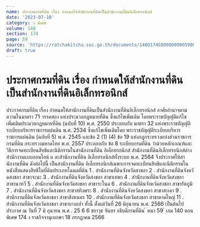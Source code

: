 ```yaml
---
name: ประกาศกรมที่ดิน เรื่อง กำหนดให้สำนักงานที่ดินเป็นสำนักงานที่ดินอิเล็กทรอนิกส์
date: '2023-07-18'
category: ง พิเศษ
volume: 140
section: 174
page: 59
source: 'https://ratchakitcha.soc.go.th/documents/140D174S0000000005900.pdf'
draft: true
---
```


# ประกาศกรมที่ดิน เรื่อง กำหนดให้สำนักงานที่ดินเป็นสำนักงานที่ดินอิเล็กทรอนิกส์

ประกาศกรมที่ดิน เรื่อง กำหนดให้สานักงานที่ดินเป็นสำนักงานที่ดินอิเล็กทรอนิกส์ อาศัยอำนาจตามความในมาตรา 71 วรรคสอง แห่งประมวลกฎหมายที่ดิน ซึ่งแก้ไขเพิ่มเติม โดยพระราชบัญญัติแก้ไขเพิ่มเติมประมวลกฎหมายที่ดิน (ฉบับที่ 10) พ.ศ. 2550 ประกอบกับ มาตรา 32 แห่งพระราชบัญญัติระเบียบบริหารราชการแผ่นดิน พ.ศ. 2534 ซึ่งแก้ไขเพิ่มเติมโดย พระราชบัญญัติระเบียบบริหารราชการแผ่นดิน (ฉบับที่ 5) พ.ศ. 2545 และข้อ 2 (1) (4) ข้อ 19 แห่งกฎกระทรวงแบ่งส่วนราชการกรมที่ดิน กระทรวงมหาดไทย พ.ศ. 2557 ประกอบกับ ข้อ 8 ระเบียบกรมที่ดิน ว่าด้วยหลักเกณฑ์และวิธีการจดทะเบียนสิทธิและนิติกรรมในสานักงานที่ดิน อิเล็กทรอนิกส์ สำนักงานที่ดินอิเล็กทรอนิกส์ต่างสำนักงานแบบออนไลน์ แ ละสำนักงานที่ดิน อิเล็กทรอนิกส์ทั้งระบบ พ.ศ. 2564 จึงประกาศให้สานักงานที่ดิน ดังต่อไปนี้ เป็นสานักงานที่ดิน อิเล็กทรอนิกส์เฉพาะการจดทะเบียนสิทธิและนิติกรรมในหนังสือแสดงสิทธิในที่ดินประเภทโฉนดที่ดิน 1 . สำนักงานที่ดินจังหวัดสงขลา 2 . สำนักงานที่ดินจังหวั ดสงขลา สาขาจะนะ 3 . สำนักงานที่ดินจังหวัดสงขลา สาขาเทพา 4 . สำนักงานที่ดินจังหวัดสงขลา สาขานาทวี 5 . สำนักงานที่ดินจังหวัดสงขลา สาขาระโนด 6 . สำนักงานที่ดินจังหวัดสงขลา สาขารัตภูมิ 7 . สำนักงานที่ดินจังหวัดสงขลา สาขาสทิงพระ 8 . สำนักงานที่ดินจังหวัดสงขลา สาขาสะเดา 9 . สำนักงานที่ดินจังหวัดสงขลา สาขาสิงหนคร 10 . สำนักงานที่ดินจังหวัดสงขลา สาขาหาดใหญ่ 11 . สำนักงานที่ดินจังหวัดสงขลา สาขาบางกล่ำ ทั้งนี้ ตั้งแต่วันที่ 26 มิถุนายน พ.ศ. 2566 เป็นต้นไป ประกาศ ณ วันที่ 7 มิ ถุนายน พ.ศ . 25 6 6 ชยาวุธ จันทร อธิบดีกรมที่ดิน ้ หนา 59 ่ เลม 140 ตอนพิเศษ 174 ง ราชกิจจานุเบกษา 18 กรกฎาคม 2566
